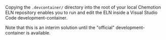 Copying the `.devcontainer/` directory into the root of your local Chemotion ELN repository enables you to run and edit the ELN inside a Visual Studio Code development-container.

Note that this is an interim solution until the "official" development-container is available.

